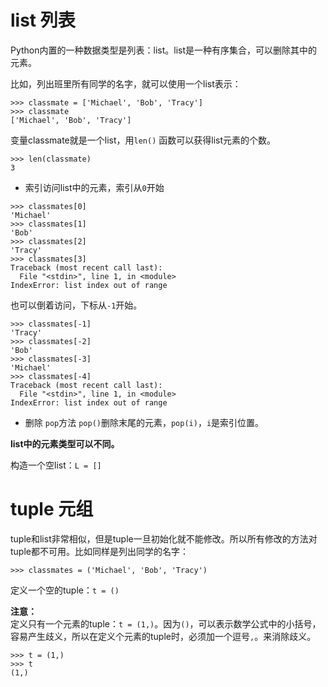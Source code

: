 # list 列表
Python内置的一种数据类型是列表：list。list是一种有序集合，可以删除其中的元素。

比如，列出班里所有同学的名字，就可以使用一个list表示：
```
>>> classmate = ['Michael', 'Bob', 'Tracy']
>>> classmate
['Michael', 'Bob', 'Tracy']
```
变量classmate就是一个list，用`len()` 函数可以获得list元素的个数。
```
>>> len(classmate)
3
```
* 索引访问list中的元素，索引从`0`开始
```
>>> classmates[0]
'Michael'
>>> classmates[1]
'Bob'
>>> classmates[2]
'Tracy'
>>> classmates[3]
Traceback (most recent call last):
  File "<stdin>", line 1, in <module>
IndexError: list index out of range
```
也可以倒着访问，下标从`-1`开始。
```
>>> classmates[-1]
'Tracy'
>>> classmates[-2]
'Bob'
>>> classmates[-3]
'Michael'
>>> classmates[-4]
Traceback (most recent call last):
  File "<stdin>", line 1, in <module>
IndexError: list index out of range
```
* 删除 `pop`方法
`pop()`删除末尾的元素，`pop(i)`，`i`是索引位置。

**list中的元素类型可以不同。**

构造一个空list：`L = []`

# tuple 元组
tuple和list非常相似，但是tuple一旦初始化就不能修改。所以所有修改的方法对tuple都不可用。比如同样是列出同学的名字：
```
>>> classmates = ('Michael', 'Bob', 'Tracy')
```
定义一个空的tuple：`t = ()`

**注意：**   
定义只有一个元素的tuple：`t = (1,)`。因为`()`，可以表示数学公式中的小括号，容易产生歧义，所以在定义个元素的tuple时，必须加一个逗号`,`。来消除歧义。
```
>>> t = (1,)
>>> t
(1,)
```
